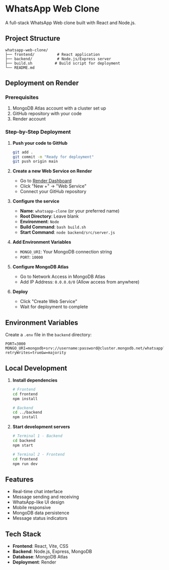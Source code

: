 # WhatsApp Web Clone

A full-stack WhatsApp Web clone built with React and Node.js.

## Project Structure

```
whatsapp-web-clone/
├── frontend/          # React application
├── backend/           # Node.js/Express server
├── build.sh          # Build script for deployment
└── README.md
```

## Deployment on Render

### Prerequisites
1. MongoDB Atlas account with a cluster set up
2. GitHub repository with your code
3. Render account

### Step-by-Step Deployment

1. **Push your code to GitHub**
   ```bash
   git add .
   git commit -m "Ready for deployment"
   git push origin main
   ```

2. **Create a new Web Service on Render**
   - Go to [Render Dashboard](https://dashboard.render.com)
   - Click "New +" → "Web Service"
   - Connect your GitHub repository

3. **Configure the service**
   - **Name**: `whatsapp-clone` (or your preferred name)
   - **Root Directory**: Leave blank
   - **Environment**: `Node`
   - **Build Command**: `bash build.sh`
   - **Start Command**: `node backend/src/server.js`

4. **Add Environment Variables**
   - `MONGO_URI`: Your MongoDB connection string
   - `PORT`: `10000`

5. **Configure MongoDB Atlas**
   - Go to Network Access in MongoDB Atlas
   - Add IP Address: `0.0.0.0/0` (Allow access from anywhere)

6. **Deploy**
   - Click "Create Web Service"
   - Wait for deployment to complete

## Environment Variables

Create a `.env` file in the `backend` directory:

```
PORT=3000
MONGO_URI=mongodb+srv://username:password@cluster.mongodb.net/whatsapp?retryWrites=true&w=majority
```

## Local Development

1. **Install dependencies**
   ```bash
   # Frontend
   cd frontend
   npm install
   
   # Backend
   cd ../backend
   npm install
   ```

2. **Start development servers**
   ```bash
   # Terminal 1 - Backend
   cd backend
   npm start
   
   # Terminal 2 - Frontend
   cd frontend
   npm run dev
   ```

## Features

- Real-time chat interface
- Message sending and receiving
- WhatsApp-like UI design
- Mobile responsive
- MongoDB data persistence
- Message status indicators

## Tech Stack

- **Frontend**: React, Vite, CSS
- **Backend**: Node.js, Express, MongoDB
- **Database**: MongoDB Atlas
- **Deployment**: Render